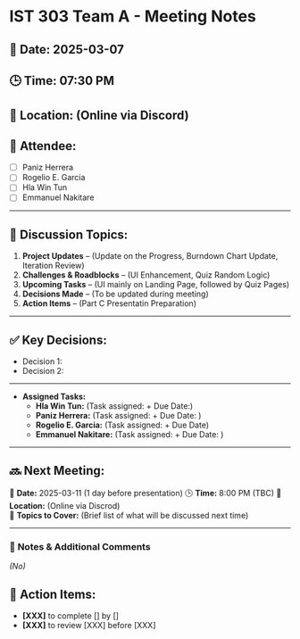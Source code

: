 # IST 303 Team A - Meeting Notes
## 📅 Date: 2025-03-07
## 🕒 Time: 07:30 PM
## 📍 Location: (Online via Discord)
## 🎯 Attendee:
- [ ] Paniz Herrera
- [ ] Rogelio E. Garcia
- [ ] Hla Win Tun
- [ ] Emmanuel Nakitare

---

## 📌 Discussion Topics:
1. **Project Updates** – (Update on the Progress, Burndown Chart Update, Iteration Review)
2. **Challenges & Roadblocks** – (UI Enhancement, Quiz Random Logic)
3. **Upcoming Tasks** – (UI mainly on Landing Page, followed by Quiz Pages)
4. **Decisions Made** – (To be updated during meeting)
5. **Action Items** – (Part C Presentatin Preparation)

---

## ✅ Key Decisions:
- Decision 1: 
- Decision 2: 

---

- **Assigned Tasks:**
  - **Hla Win Tun:** (Task assigned: + Due Date:)
  - **Paniz Herrera:** (Task assigned:  + Due Date: )
  - **Rogelio E. Garcia:** (Task assigned: + Due Date)
  - **Emmanuel Nakitare:** (Task assigned: + Due Date: )

---

## 🔜 **Next Meeting:**
📅 **Date:** 2025-03-11 (1 day before presentation)
🕒 **Time:** 8:00 PM (TBC) 
📍 **Location:** (Online via Discrod)  
🎯 **Topics to Cover:** (Brief list of what will be discussed next time)

---

### 📌 **Notes & Additional Comments**
_(No)_

## 🚀 Action Items:
- **[XXX]** to complete [] by []
- **[XXX]** to review [XXX] before [XXX]


